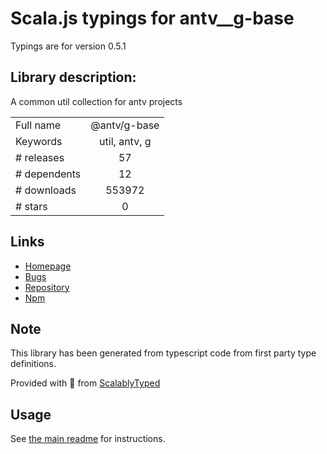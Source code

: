 
# Scala.js typings for antv__g-base

Typings are for version 0.5.1

## Library description:
A common util collection for antv projects

|                    |                 |
| ------------------ | :-------------: |
| Full name          | @antv/g-base |
| Keywords           | util, antv, g |
| # releases         | 57 |
| # dependents       | 12 |
| # downloads        | 553972 |
| # stars            | 0 |

## Links
- [Homepage](https://github.com/antvis/util#readme)
- [Bugs](https://github.com/antvis/util/issues)
- [Repository](https://github.com/antvis/util)
- [Npm](https://www.npmjs.com/package/%40antv%2Fg-base)
    


## Note
This library has been generated from typescript code from first party type definitions.

Provided with :purple_heart: from [ScalablyTyped](https://github.com/oyvindberg/ScalablyTyped)

## Usage
See [the main readme](../../readme.md) for instructions.


